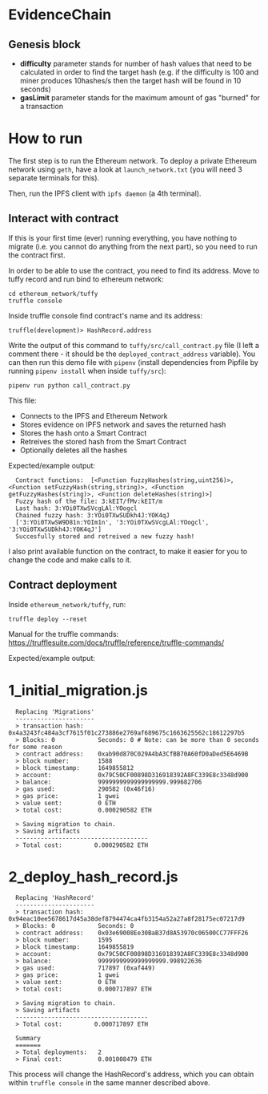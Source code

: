 # EvidenceChain

## Genesis block

- **difficulty** parameter stands for number of hash values that need to be calculated in order to find the target hash (e.g. if the difficulty is 100 and miner produces 10hashes/s then the target hash will be found in 10 seconds)
- **gasLimit** parameter stands for the maximum amount of gas "burned" for a transaction 

# How to run

The first step is to run the Ethereum network. To deploy a private Ethereum network using `geth`, have a look at `launch_network.txt` (you will need 3 separate terminals for this).

Then, run the IPFS client with `ipfs daemon` (a 4th terminal).

## Interact with contract

If this is your first time (ever) running everything, you have nothing to migrate (i.e. you cannot do anything from the next part), so you need to run the contract first. 

In order to be able to use the contract, you need to find its address. Move to tuffy record and run bind to ethereum network:

```
cd ethereum_network/tuffy
truffle console
```

Inside truffle console find contract's name and its address:

```
truffle(development)> HashRecord.address
```

Write the output of this command to `tuffy/src/call_contract.py` file (I left a comment there - it should be the `deployed_contract_address` variable). You can then run this demo file with `pipenv` (install dependencies from Pipfile by running `pipenv install` when inside `tuffy/src`):

``` 
pipenv run python call_contract.py
```

This file:
- Connects to the IPFS and Ethereum Network
- Stores evidence on IPFS network and saves the returned hash
- Stores the hash onto a Smart Contract
- Retreives the stored hash from the Smart Contract
- Optionally deletes all the hashes

Expected/example output:

      Contract functions:  [<Function fuzzyHashes(string,uint256)>, <Function setFuzzyHash(string,string)>, <Function getFuzzyHashes(string)>, <Function deleteHashes(string)>]
      Fuzzy hash of the file: 3:kEIT/fMv:kEIT/m
      Last hash: 3:YOi0TXwSVcgLAl:YOogcl
      Chained fuzzy hash: 3:YOi0TXwSUDkh4J:YOK4qJ
      ['3:YOi0TXwSW9D81n:YOIm1n', '3:YOi0TXwSVcgLAl:YOogcl', '3:YOi0TXwSUDkh4J:YOK4qJ']
      Succesfully stored and retreived a new fuzzy hash!

I also print available function on the contract, to make it easier for you to change the code and make calls to it.

## Contract deployment

Inside `ethereum_network/tuffy`, run:

```
truffle deploy --reset
```

Manual for the truffle commands: https://trufflesuite.com/docs/truffle/reference/truffle-commands/

Expected/example output:

   1_initial_migration.js
   ======================

      Replacing 'Migrations'
      ----------------------
      > transaction hash:    0x4a3243fc484a3cf7615f01c273886e2769af689675c1663625562c18612297b5
      > Blocks: 0            Seconds: 0 # Note: can be more than 0 seconds for some reason
      > contract address:    0xab90d870C029A4bA3CfBB70A60fD0aDed5E6469B
      > block number:        1588
      > block timestamp:     1649855812
      > account:             0x79C50CF00898D316918392A8FC339E8c3348d900
      > balance:             9999999999999999999.999682706
      > gas used:            290582 (0x46f16)
      > gas price:           1 gwei
      > value sent:          0 ETH
      > total cost:          0.000290582 ETH

      > Saving migration to chain.
      > Saving artifacts
      -------------------------------------
      > Total cost:         0.000290582 ETH


   2_deploy_hash_record.js
   =======================

      Replacing 'HashRecord'
      ----------------------
      > transaction hash:    0x94eac10ee5678617d45a38def8794474ca4fb3154a52a27a8f28175ec07217d9
      > Blocks: 0            Seconds: 0
      > contract address:    0x03e69008Ee30BaB37d8A53970c06500CC77FFF26
      > block number:        1595
      > block timestamp:     1649855819
      > account:             0x79C50CF00898D316918392A8FC339E8c3348d900
      > balance:             9999999999999999999.998922636
      > gas used:            717897 (0xaf449)
      > gas price:           1 gwei
      > value sent:          0 ETH
      > total cost:          0.000717897 ETH

      > Saving migration to chain.
      > Saving artifacts
      -------------------------------------
      > Total cost:         0.000717897 ETH

      Summary
      =======
      > Total deployments:   2
      > Final cost:          0.001008479 ETH
   
This process will change the HashRecord's address, which you can obtain within `truffle console` in the same manner described above.

